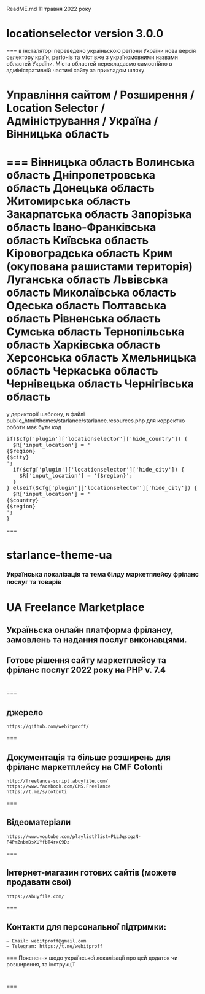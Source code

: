ReadME.md 11 травня 2022 року
# locationselector version 3.0.0
=== в інсталяторі переведено україньскою регіони України
нова версія селектору країн, регіонів та міст вже з україномовними назвами областей України.
Міста областей перекладаємо самостійно в адміністративній частині сайту за прикладом шляху
# Управління сайтом / Розширення / Location Selector / Адміністрування / Україна / Вінницька область 
===
Вінницька область
Волинська область
Дніпропетровська область
Донецька область
Житомирська область
Закарпатська область
Запорізька область
Івано-Франківська область
Київська область
Кіровоградська область
Крим (окупована рашистами територія)
Луганська область
Львівська область
Миколаївська область
Одеська область
Полтавська область
Рівненська область
Сумська область
Тернопільська область
Харківська область
Херсонська область
Хмельницька область
Черкаська область
Чернівецька область
Чернігівська область
===
у дерикторії шаблону, в файлі 
public_html/themes/starlance/starlance.resources.php
для корректно роботи має бути код
<pre>
if($cfg['plugin']['locationselector']['hide_country']) {
  $R['input_location'] = '<div style="display: none;">{$country}</div><div class="uk-grid-small uk-margin-top" uk-grid><div class="uk-width-1-1@s">{$region}</div><div class="uk-width-1-1@s">{$city}</div></div>';
  if($cfg['plugin']['locationselector']['hide_city']) {
    $R['input_location'] = '<div style="display: none;">{$country}</div>{$region}';
  }
} elseif($cfg['plugin']['locationselector']['hide_city']) {
  $R['input_location'] = '<div class="uk-grid-small uk-margin-top" uk-grid><div class="uk-width-1-1@s">{$country}</div><div class="uk-width-1-1@s">{$region}</div></div>';
}
</pre>
===
# starlance-theme-ua
### Українська локалізація та тема білду маркетплейсу фріланс послуг та товарів
# UA Freelance Marketplace
## Україньска онлайн платформа фрілансу, замовлень та надання послуг виконавцями. 
## Готове рішення сайту маркетплейсу та фріланс послуг 2022 року на PHP v. 7.4
# 


===
## джерело
	https://github.com/webitproff/
===
## Документація та більше розширень для фріланс маркетплейсу на CMF Cotonti
	http://freelance-script.abuyfile.com/
	https://www.facebook.com/CMS.Freelance
	https://t.me/s/cotonti
===
## Вiдеоматеріали
	https://www.youtube.com/playlist?list=PLLJqscgzN-F4PmZnbYDsXUYfbT4rxC9Dz
===
## Інтернет-магазин готових сайтів (можете продавати свої)
	https://abuyfile.com/
===
## Контакти для персональної підтримки:
	— Email: webitproff@gmail.com
	— Telegram: https://t.me/webitproff
===
Пояснення щодо української локалізації про цей додаток чи розширення, та інструкції 

# 
===
